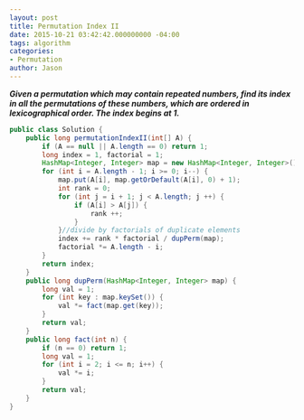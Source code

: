 ```yaml
---
layout: post
title: Permutation Index II
date: 2015-10-21 03:42:42.000000000 -04:00
tags: algorithm
categories:
- Permutation
author: Jason
---
```

<p><strong><em>Given a permutation which may contain repeated numbers, find its index in all the permutations of these numbers, which are ordered in lexicographical order. The index begins at 1.</em></strong></p>


``` java
public class Solution {
    public long permutationIndexII(int[] A) {
        if (A == null || A.length == 0) return 1;        
        long index = 1, factorial = 1;
        HashMap<Integer, Integer> map = new HashMap<Integer, Integer>();
        for (int i = A.length - 1; i >= 0; i--) {
            map.put(A[i], map.getOrDefault(A[i], 0) + 1);
            int rank = 0;
            for (int j = i + 1; j < A.length; j ++) {
                if (A[i] > A[j]) {
                    rank ++;
                }
            }//divide by factorials of duplicate elements
            index += rank * factorial / dupPerm(map);            
            factorial *= A.length - i;
        }
        return index;
    }    
    public long dupPerm(HashMap<Integer, Integer> map) {
        long val = 1;
        for (int key : map.keySet()) {
            val *= fact(map.get(key));
        }
        return val;
    }
    public long fact(int n) {
        if (n == 0) return 1;
        long val = 1;
        for (int i = 2; i <= n; i++) {
            val *= i;
        }
        return val;
    }
}
```
